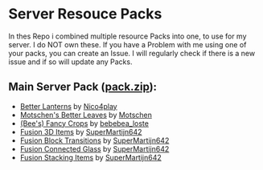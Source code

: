# Server Resouce Packs
In thes Repo i combined multiple resource Packs into one, to use for my server. I do NOT own these. If you have a Problem with me using one of your packs, you can create an Issue. I will regularly check if there is a new issue and if so will update any Packs.

## Main Server Pack ([pack.zip](pack.zip)):
  - [Better Lanterns](https://www.curseforge.com/minecraft/texture-packs/better-lanterns) by [Nico4play](https://www.curseforge.com/members/nico4play/projects)
  - [Motschen's Better Leaves](https://www.curseforge.com/minecraft/texture-packs/motschens-better-leaves) by [Motschen](https://www.curseforge.com/members/motschen/projects)
  - [(Bee's) Fancy Crops](https://www.curseforge.com/minecraft/texture-packs/fancy-crops) by [bebebea_loste](https://www.curseforge.com/members/bebebea_loste/projects)
  - [Fusion 3D Items](https://www.curseforge.com/minecraft/texture-packs/fusion-3d-items) by [SuperMartijn642](https://www.curseforge.com/members/supermartijn642/projects)
  - [Fusion Block Transitions](https://www.curseforge.com/minecraft/texture-packs/fusion-block-transitions) by [SuperMartijn642](https://www.curseforge.com/members/supermartijn642/projects)
  - [Fusion Connected Glass](https://www.curseforge.com/minecraft/texture-packs/fusion-connected-glass) by [SuperMartijn642](https://www.curseforge.com/members/supermartijn642/projects)
  - [Fusion Stacking Items](https://www.curseforge.com/minecraft/texture-packs/fusion-stacking-items) by [SuperMartijn642](https://www.curseforge.com/members/supermartijn642/projects)
